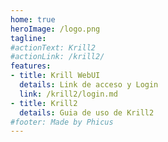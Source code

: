 ```yaml
---
home: true
heroImage: /logo.png
tagline: 
#actionText: Krill2
#actionLink: /krill2/
features:
- title: Krill WebUI
  details: Link de acceso y Login
  link: /krill2/login.md
- title: Krill2
  details: Guia de uso de Krill2
#footer: Made by Phicus
---
```

